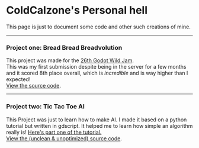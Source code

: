 # ColdCalzone's Personal hell  
This page is just to document some code and other such creations of mine.  
___  
  
### Project one: Bread Bread Breadvolution  
This project was made for the [26th Godot Wild Jam](https://itch.io/jam/godot-wild-jam-26).  
This was my first submission despite being in the server for a few months and it scored 8th place overall, which is *incredible* and is way higher than I expected!  
[View the source code](https://github.com/ColdCalzone/bread-bread-breadvolution).  
___  
  
### Project two: Tic Tac Toe AI  
This Project was just to learn how to make AI. I made it based on a python tutorial but written in gdscript. It helped me to learn how simple an algorithm really is! [Here's part one of the tutorial.](https://www.youtube.com/watch?v=5s_lGC2sxwQ)  
[View the (unclean & unoptimized) source code](https://github.com/ColdCalzone/TicTacToe).  

